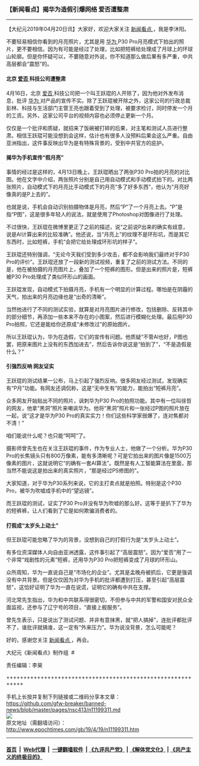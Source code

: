 ### 【新闻看点】揭华为造假引爆网络 爱否遭整肃
------------------------

<p>
 【大纪元2019年04月20日讯】大家好，欢迎大家关注
 <a href="http://www.epochtimes.com/gb/tag/%E6%96%B0%E9%97%BB%E7%9C%8B%E7%82%B9.html">
  新闻看点
 </a>
 ，我是李沐阳。
</p>
<p>
 不要轻易相信你看到的月亮照片，尤其是用
 <a href="http://www.epochtimes.com/gb/tag/%E5%8D%8E%E4%B8%BA.html">
  华为
 </a>
 P30 Pro月亮模式下拍出的照片，更不要相信。因为有可能是经过了处理，比如把短裤给处理成了月球上的环球山轮廓。但是你怀疑可以，不要随意对外说，你不知道那么做后果有多严重，中共高层都会“震怒”的。
</p>
<p>
 <center>
 </center>
</p>
<h4>
 北京
 <a href="http://www.epochtimes.com/gb/tag/%E7%88%B1%E5%90%A6.html">
  爱否
 </a>
 科技公司遭整肃
</h4>
<p>
 4月16日，北京
 <a href="http://www.epochtimes.com/gb/tag/%E7%88%B1%E5%90%A6.html">
  爱否
 </a>
 科技公司把一个叫王跃琨的人开除了，因为他对外发布消息，批评
 <a href="http://www.epochtimes.com/gb/tag/%E5%8D%8E%E4%B8%BA.html">
  华为
 </a>
 对产品的宣传不实。除了王跃琨被开除之外，这家公司的行政总裁彭林、科技与生活部门主管王亮也跟着受到了处理，被要求检讨，同时停发一个月的工资。另外，这家公司平台的视频内容也必须停止更新一个月。
</p>
<p>
 仅仅是一个批评和质疑，就招来了饭碗被打碎的后果，对主笔和测试人员进行整肃。相信王跃琨可能没想到会这样，估计也有很多人没预料后果会这么严重。自由亚洲指出，这件事反映出华为是有特殊背景的，受到中共官方的庇护。
</p>
<h4>
 揭华为手机宣传“假月亮”
</h4>
<p>
 事情的经过是这样的，4月13日晚上，王跃琨晒出了两张P30 Pro拍的月亮的对比图。他在文字中介绍，两张照片分别是自己用自动模式和手动模式拍下的。对比两张照片，自动模式下的月亮比手动模式下的月亮“多了好多东西”，他认为“月亮好像真的是P上去的”。
</p>
<p>
 也就是说，手机会自动识别拍摄物体是月亮，然后“P”了一个月亮上去。“P”是指“P图”，这是很多年轻人的说法，就是使用了Photoshop对图像进行了处理。
</p>
<p>
 不过很快，王跃琨在微博里更正了之前的描述，说“之前说P出来的确实有歧意，说是AI计算出来的比较准确”。他还说，当“月亮上”的纹理不是环形坑，而是其它东西时，比如短裤，手机“会把它给处理成环形坑的样子”。
</p>
<p>
 王跃琨还特别强调，“无论今天我们受到多少攻击，都不会影响我们最终对于P30 Pro的评价”。王跃琨还放了一段新的测试视频，重复了之前的测试方法。不同的是，他在被拍摄的月亮图片上，叠加了一个短裤的图形。但是出来的照片是，短裤被P30 Pro处理成了类似环形山的画面。
</p>
<p>
 王跃琨发现，自动模式下拍摄月亮，手机有一个明显的计算过程。哪怕是在阴霾的天气，拍出来的月亮边缘也是“出奇的清晰”。
</p>
<p>
 当然他进行了不同的测试实验，就算是对月亮图片进行修改，包括删除、反转其中的部分细节，再添加一些本来不存在的小图案，然后进行模糊化处理。最后用P30 Pro拍照，它还是能给你还原成“未修改过”的原始图片。
</p>
<p>
 所以王跃琨认为，华为在造假，它们的宣传有问题。他质疑“不管AI也好，P图也罢，把原来图片上没有的东西加进去”，然后告诉你说这是“拍到了”，“不是造假是什么？”
</p>
<h4>
 引强烈反响 网友证实
</h4>
<p>
 王跃琨的测试结果一公布，马上引起了强烈反响。很多网友经过测试，发现确实有“P月”功能。有网友还调侃称，这是“无中生有”的能力，能拍出“短裤月亮”。
</p>
<p>
 众多网友开始贴出不同的照片，讽刺华为P30 Pro的拍照功能。其中有一位叫徐哲的网友，他拿“黑洞”照片来嘲讽华为。他将“黑洞”照片和一张经过P图的照片放在一起，说“这才是华为P30 Pro的真实实力！你们这些科学家弱爆了，连对焦都对不清！”
</p>
<p>
 咱们能说什么呢？也只能“呵呵”了。
</p>
<p>
 摄影师曾先生也在关注王跃琨的事件，作为专业人士，他做了一个分析。华为P30 Pro的长焦镜头只有800万像素，能有多清晰呢？可是它拍出来的图片像是1500万像素的图片，这就说明它“的确有一套AI算法”。既然是有人工智能算法在里面，那当然不能说这是拍出来的真实照片，“那是经过PS修图的”。
</p>
<p>
 大家知道，对于华为P30系列来说，它的主打卖点就是拍照。特别是这个P30 Pro，被华为吹嘘成手机中的“望远镜”。
</p>
<p>
 而王跃琨的测试，证实了P30 Pro并没有华为吹嘘的那么好。这等于是扒下了华为的短裤裤，让人们看到了它是如何欺骗消费者的。
</p>
<h4>
 打假成“太岁头上动土”
</h4>
<p>
 但王跃琨可能忽略了华为的背景，没想到自己的打假行为是“太岁头上动土”。
</p>
<p>
 有多位资深媒体人向自由亚洲透露，这件事引起了“高层震怒”。因为“爱否”用了一个非常“戏剧性的元素”短裤，还用华为P30 Pro把短裤变成了月球的环形山。
</p>
<p>
 众所周知，华为一直说自己是“市场化的企业”。尤其是孟晚舟被抓后，它更是强调没有中共背景。但是仅仅因为对华为手机的批评都遭到打压，甚至引起“高层震怒”，这恰好证明了华为一直在说谎，证明它的确有中共在支撑。
</p>
<p>
 河北常先生指出，华为和中共联系得很密切，不但参与中共的军警和国安对民众全面监视，还参与了辽宁号的项目，“直接上舰服务”。
</p>
<p>
 曾先生表示，只是说出了测试问题、并非有意抹黑，就“把人搞掉”，连批评都批评不了，谁批评就搞谁，这一定有“外来压力”。华为说没背景，怎么可能呢？
</p>
<p>
 好的，感谢您关注
 <a href="http://www.epochtimes.com/gb/tag/%E6%96%B0%E9%97%BB%E7%9C%8B%E7%82%B9.html">
  新闻看点
 </a>
 ，再会。
</p>
<p>
 大纪元《新闻看点》制作组  #
</p>
<p>
 责任编辑：李昊
</p>

+++++++++++++++++++++++++++++++++++++++++++++++++++++++++++<br/><br/>
手机上长按并复制下列链接或二维码分享本文章：<br/>
https://github.com/gfw-breaker/banned-news/blob/master/pages/nsc413/n11199311.md <br/>
<a href='https://github.com/gfw-breaker/banned-news/blob/master/pages/nsc413/n11199311.md'><img src='https://github.com/gfw-breaker/banned-news/blob/master/pages/nsc413/n11199311.md.png'/></a> <br/>
原文地址（需翻墙访问）：http://www.epochtimes.com/gb/19/4/19/n11199311.htm


------------------------
#### [首页](https://github.com/gfw-breaker/banned-news/blob/master/README.md) &nbsp;|&nbsp; [Web代理](https://github.com/labour-camp/helloworld) &nbsp;|&nbsp; [一键翻墙软件](https://github.com/gfw-breaker/nogfw/blob/master/README.md) &nbsp;| [《九评共产党》](https://github.com/gfw-breaker/9ping.md/blob/master/README.md#九评之一评共产党是什么) | [《解体党文化》](https://github.com/gfw-breaker/jtdwh.md/blob/master/README.md) | [《共产主义的终极目的》](https://github.com/gfw-breaker/gczydzjmd.md/blob/master/README.md)


